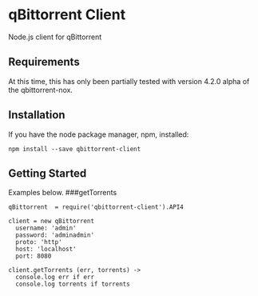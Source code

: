 # qBittorrent Client 

Node.js client for qBittorrent

## Requirements

At this time, this has only been partially tested with version 4.2.0 alpha of the qbittorrent-nox. 

## Installation

If you have the node package manager, npm, installed:

```shell
npm install --save qbittorrent-client
```

## Getting Started
Examples below.
###getTorrents
```coffee-script
qBittorrent  = require('qbittorrent-client').API4

client = new qBittorrent
  username: 'admin'
  password: 'adminadmin'
  proto: 'http'
  host: 'localhost'
  port: 8080
    
client.getTorrents (err, torrents) ->
  console.log err if err
  console.log torrents if torrents
```
